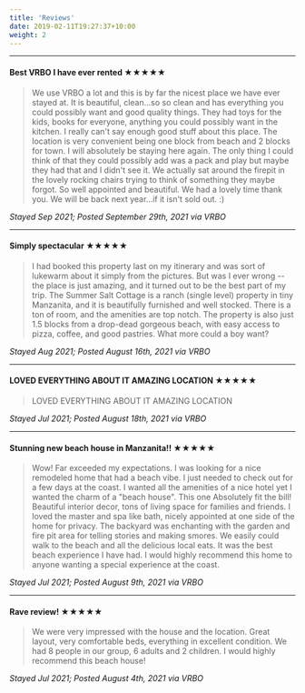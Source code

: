 ```yaml
---
title: 'Reviews'
date: 2019-02-11T19:27:37+10:00
weight: 2
---
```



------------------

#### Best VRBO I have ever rented ★★★★★

> We use VRBO a lot and this is by far the nicest place we have ever stayed at. It is beautiful, clean...so so clean and has everything you could possibly want and good quality things. They had toys for the kids, books for everyone, anything you could possibly want in the kitchen. I really can't say enough good stuff about this place. The location is very convenient being one block from beach and 2 blocks for town. I will absolutely be staying here again. The only thing I could think of that they could possibly add was a pack and play but maybe they had that and I didn't see it. We actually sat around the firepit in the lovely rocking chairs trying to think of something they maybe forgot. So well appointed and beautiful. We had a lovely time thank you. We will be back next year...if it isn't sold out. :)

*Stayed Sep 2021; Posted September 29th, 2021 via VRBO*

------------------
#### Simply spectacular ★★★★★

> I had booked this property last on my itinerary and was sort of lukewarm about it simply from the pictures. But was I ever wrong -- the place is just amazing, and it turned out to be the best part of my trip. The Summer Salt Cottage is a ranch (single level) property in tiny Manzanita, and it is beautifully furnished and well stocked. There is a ton of room, and the amenities are top notch. The property is also just 1.5 blocks from a drop-dead gorgeous beach, with easy access to pizza, coffee, and good pastries. What more could a boy want?

*Stayed Aug 2021; Posted August 16th, 2021 via VRBO*

------------------
#### LOVED EVERYTHING ABOUT IT AMAZING LOCATION ★★★★★

> LOVED EVERYTHING ABOUT IT AMAZING LOCATION

*Stayed Jul 2021; Posted August 18th, 2021 via VRBO*


------------------
#### Stunning new beach house in Manzanita!! ★★★★★

> Wow! Far exceeded my expectations. I was looking for a nice remodeled home that had a beach vibe. I just needed to check out for a few days at the coast. I wanted all the amenities of a nice hotel yet I wanted the charm of a "beach house". This one Absolutely fit the bill! Beautiful interior decor, tons of living space for families and friends. I loved the master and spa like bath, nicely appointed at one side of the home for privacy. The backyard was enchanting with the garden and fire pit area for telling stories and making smores. We easily could walk to the beach and all the delicious local eats. It was the best beach experience I have had. I would highly recommend this home to anyone wanting a special experience at the coast.

*Stayed Jul 2021; Posted August 9th, 2021 via VRBO*


------------------
#### Rave review! ★★★★★

> We were very impressed with the house and the location. Great layout, very comfortable beds, everything in excellent condition. We had 8 people in our group, 6 adults and 2 children. I would highly recommend this beach house! 

*Stayed Jul 2021; Posted August 4th, 2021 via VRBO*


